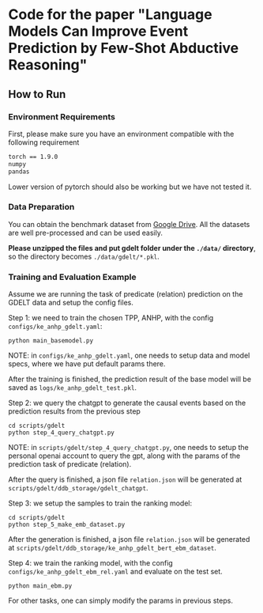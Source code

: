 # Code for the paper "Language Models Can Improve Event Prediction by Few-Shot Abductive Reasoning"


## How to Run

### Environment Requirements

First, please make sure you have an environment compatible with the following requirement 

```bash
torch == 1.9.0
numpy
pandas
```

Lower version of pytorch should also be working but we have not tested it.



### Data Preparation

You can obtain the benchmark dataset from [Google Drive](https://drive.google.com/file/d/1XbPiPTNVprKaQwMvk9McaY2USJrEkUj6/view?usp=share_link). All the datasets are well pre-processed and can be used easily.

**Please unzipped the files and put gdelt folder under the `./data/` directory**, so the directory becomes `./data/gdelt/*.pkl`. 


### Training and Evaluation Example

Assume we are running the task of predicate (relation) prediction on the GDELT data and setup the config files.


Step 1: we need to train the chosen TPP, ANHP, with the config `configs/ke_anhp_gdelt.yaml`:

```
python main_basemodel.py
```
NOTE: in `configs/ke_anhp_gdelt.yaml`, one needs to setup data and model specs, where we have put default params there.

After the training is finished, the prediction result of the base model will be saved as `logs/ke_anhp_gdelt_test.pkl`.


Step 2: we query the chatgpt to generate the causal events based on the prediction results from the previous step

```
cd scripts/gdelt
python step_4_query_chatgpt.py
```
NOTE: in `scripts/gdelt/step_4_query_chatgpt.py`, one needs to setup the personal openai account to query the gpt, along with the params of the prediction task of predicate (relation).

After the query is finished, a json file `relation.json` will be generated at `scripts/gdelt/ddb_storage/gdelt_chatgpt`.


Step 3: we setup the samples to train the ranking model:

```
cd scripts/gdelt
python step_5_make_emb_dataset.py
```
After the generation is finished, a json file `relation.json` will be generated at `scripts/gdelt/ddb_storage/ke_anhp_gdelt_bert_ebm_dataset`.


Step 4: we train the ranking model, with the config `configs/ke_anhp_gdelt_ebm_rel.yaml` and evaluate on the test set.

```
python main_ebm.py
```

For other tasks, one can simply modify the params in previous steps.